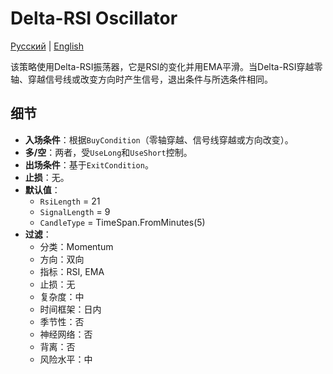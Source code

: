 # Delta-RSI Oscillator
[Русский](README_ru.md) | [English](README.md)

该策略使用Delta-RSI振荡器，它是RSI的变化并用EMA平滑。当Delta-RSI穿越零轴、穿越信号线或改变方向时产生信号，退出条件与所选条件相同。

## 细节

- **入场条件**：根据`BuyCondition`（零轴穿越、信号线穿越或方向改变）。
- **多/空**：两者，受`UseLong`和`UseShort`控制。
- **出场条件**：基于`ExitCondition`。
- **止损**：无。
- **默认值**：
  - `RsiLength` = 21
  - `SignalLength` = 9
  - `CandleType` = TimeSpan.FromMinutes(5)
- **过滤**：
  - 分类：Momentum
  - 方向：双向
  - 指标：RSI, EMA
  - 止损：无
  - 复杂度：中
  - 时间框架：日内
  - 季节性：否
  - 神经网络：否
  - 背离：否
  - 风险水平：中
